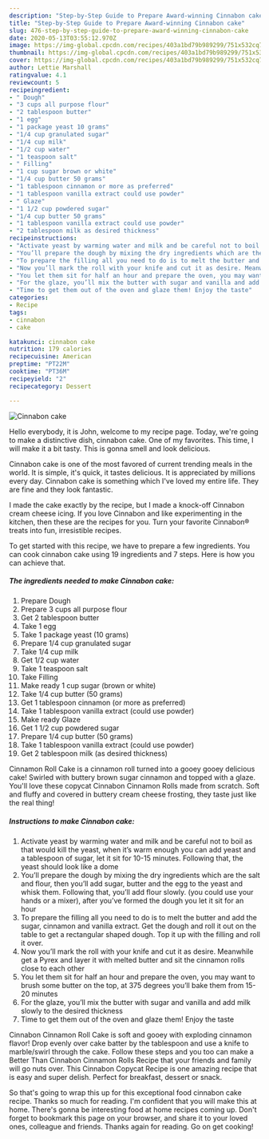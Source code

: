 ```yaml
---
description: "Step-by-Step Guide to Prepare Award-winning Cinnabon cake"
title: "Step-by-Step Guide to Prepare Award-winning Cinnabon cake"
slug: 476-step-by-step-guide-to-prepare-award-winning-cinnabon-cake
date: 2020-05-13T03:55:12.970Z
image: https://img-global.cpcdn.com/recipes/403a1bd79b989299/751x532cq70/cinnabon-cake-recipe-main-photo.jpg
thumbnail: https://img-global.cpcdn.com/recipes/403a1bd79b989299/751x532cq70/cinnabon-cake-recipe-main-photo.jpg
cover: https://img-global.cpcdn.com/recipes/403a1bd79b989299/751x532cq70/cinnabon-cake-recipe-main-photo.jpg
author: Lettie Marshall
ratingvalue: 4.1
reviewcount: 5
recipeingredient:
- " Dough"
- "3 cups all purpose flour"
- "2 tablespoon butter"
- "1 egg"
- "1 package yeast 10 grams"
- "1/4 cup granulated sugar"
- "1/4 cup milk"
- "1/2 cup water"
- "1 teaspoon salt"
- " Filling"
- "1 cup sugar brown or white"
- "1/4 cup butter 50 grams"
- "1 tablespoon cinnamon or more as preferred"
- "1 tablespoon vanilla extract could use powder"
- " Glaze"
- "1 1/2 cup powdered sugar"
- "1/4 cup butter 50 grams"
- "1 tablespoon vanilla extract could use powder"
- "2 tablespoon milk as desired thickness"
recipeinstructions:
- "Activate yeast by warming water and milk and be careful not to boil as that would kill the yeast, when it’s warm enough you can add yeast and a tablespoon of sugar, let it sit for 10-15 minutes. Following that, the yeast should look like a dome"
- "You’ll prepare the dough by mixing the dry ingredients which are the salt and flour, then you’ll add sugar, butter and the egg to the yeast and whisk them. Following that, you’ll add flour slowly. (you could use your hands or a mixer), after you’ve formed the dough you let it sit for an hour"
- "To prepare the filling all you need to do is to melt the butter and add the sugar, cinnamon and vanilla extract. Get the dough and roll it out on the table to get a rectangular shaped dough. Top it up with the filling and roll it over."
- "Now you’ll mark the roll with your knife and cut it as desire. Meanwhile get a Pyrex and layer it with melted butter and sit the cinnamon rolls close to each other"
- "You let them sit for half an hour and prepare the oven, you may want to brush some butter on the top, at 375 degrees you’ll bake them from 15-20 minutes"
- "For the glaze, you’ll mix the butter with sugar and vanilla and add milk slowly to the desired thickness"
- "Time to get them out of the oven and glaze them! Enjoy the taste"
categories:
- Recipe
tags:
- cinnabon
- cake

katakunci: cinnabon cake 
nutrition: 179 calories
recipecuisine: American
preptime: "PT22M"
cooktime: "PT36M"
recipeyield: "2"
recipecategory: Dessert

---
```



![Cinnabon cake](https://img-global.cpcdn.com/recipes/403a1bd79b989299/751x532cq70/cinnabon-cake-recipe-main-photo.jpg)

Hello everybody, it is John, welcome to my recipe page. Today, we're going to make a distinctive dish, cinnabon cake. One of my favorites. This time, I will make it a bit tasty. This is gonna smell and look delicious.

Cinnabon cake is one of the most favored of current trending meals in the world. It is simple, it's quick, it tastes delicious. It is appreciated by millions every day. Cinnabon cake is something which I've loved my entire life. They are fine and they look fantastic.

I made the cake exactly by the recipe, but I made a knock-off Cinnabon cream cheese icing. If you love Cinnabon and like experimenting in the kitchen, then these are the recipes for you. Turn your favorite Cinnabon® treats into fun, irresistible recipes.


To get started with this recipe, we have to prepare a few ingredients. You can cook cinnabon cake using 19 ingredients and 7 steps. Here is how you can achieve that.

<!--inarticleads1-->

##### The ingredients needed to make Cinnabon cake:

1. Prepare  Dough
1. Prepare 3 cups all purpose flour
1. Get 2 tablespoon butter
1. Take 1 egg
1. Take 1 package yeast (10 grams)
1. Prepare 1/4 cup granulated sugar
1. Take 1/4 cup milk
1. Get 1/2 cup water
1. Take 1 teaspoon salt
1. Take  Filling
1. Make ready 1 cup sugar (brown or white)
1. Take 1/4 cup butter (50 grams)
1. Get 1 tablespoon cinnamon (or more as preferred)
1. Take 1 tablespoon vanilla extract (could use powder)
1. Make ready  Glaze
1. Get 1 1/2 cup powdered sugar
1. Prepare 1/4 cup butter (50 grams)
1. Take 1 tablespoon vanilla extract (could use powder)
1. Get 2 tablespoon milk (as desired thickness)


Cinnamon Roll Cake is a cinnamon roll turned into a gooey gooey delicious cake! Swirled with buttery brown sugar cinnamon and topped with a glaze. You&#39;ll love these copycat Cinnabon Cinnamon Rolls made from scratch. Soft and fluffy and covered in buttery cream cheese frosting, they taste just like the real thing! 

<!--inarticleads2-->

##### Instructions to make Cinnabon cake:

1. Activate yeast by warming water and milk and be careful not to boil as that would kill the yeast, when it’s warm enough you can add yeast and a tablespoon of sugar, let it sit for 10-15 minutes. Following that, the yeast should look like a dome
1. You’ll prepare the dough by mixing the dry ingredients which are the salt and flour, then you’ll add sugar, butter and the egg to the yeast and whisk them. Following that, you’ll add flour slowly. (you could use your hands or a mixer), after you’ve formed the dough you let it sit for an hour
1. To prepare the filling all you need to do is to melt the butter and add the sugar, cinnamon and vanilla extract. Get the dough and roll it out on the table to get a rectangular shaped dough. Top it up with the filling and roll it over.
1. Now you’ll mark the roll with your knife and cut it as desire. Meanwhile get a Pyrex and layer it with melted butter and sit the cinnamon rolls close to each other
1. You let them sit for half an hour and prepare the oven, you may want to brush some butter on the top, at 375 degrees you’ll bake them from 15-20 minutes
1. For the glaze, you’ll mix the butter with sugar and vanilla and add milk slowly to the desired thickness
1. Time to get them out of the oven and glaze them! Enjoy the taste


Cinnabon Cinnamon Roll Cake is soft and gooey with exploding cinnamon flavor! Drop evenly over cake batter by the tablespoon and use a knife to marble/swirl through the cake. Follow these steps and you too can make a Better Than Cinnabon Cinnamon Rolls Recipe that your friends and family will go nuts over. This Cinnabon Copycat Recipe is one amazing recipe that is easy and super delish. Perfect for breakfast, dessert or snack. 

So that's going to wrap this up for this exceptional food cinnabon cake recipe. Thanks so much for reading. I'm confident that you will make this at home. There's gonna be interesting food at home recipes coming up. Don't forget to bookmark this page on your browser, and share it to your loved ones, colleague and friends. Thanks again for reading. Go on get cooking!
